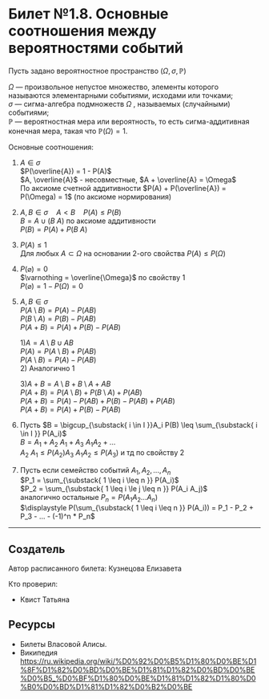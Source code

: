 # Билет №1.8. Основные соотношения между вероятностями событий
Пусть задано вероятностное пространство $(\Omega, \sigma,	{\displaystyle \mathbb {P}})$

$\Omega$  — произвольное непустое множество, элементы которого называются элементарными событиями, исходами или точками;  
$\sigma$ — сигма-алгебра подмножеств ${\displaystyle \Omega }$ , называемых (случайными) событиями;  
${\displaystyle \mathbb {P} }$  — вероятностная мера или вероятность, то есть сигма-аддитивная конечная мера, такая что ${\displaystyle \mathbb {P} (\Omega )=1}$.

Основные соотношения:
1. $A \in \sigma$  
   $P(\overline{A}) = 1 - P(A)$  
   $A, \overline{A}$ - несовместные, $A + \overline{A} = \Omega$  
   По аксиоме счетной аддитивности $P(A) + P(\overline{A}) = P(\Omega) = 1$ (по аксиоме нормирования)  

2. $A, B \in \sigma  \quad A < B  \quad P(A) \leq P(B)$  
   $B = A \cup (B\ A)$ по аксиоме аддитивности  
   $P(B) = P(A) + P(B\ A)$  
   
3. $P(A) \leq 1$  
   Для любых $A \subset \Omega$ на основании 2-ого свойства $P(A) \leq P(\Omega)$  
   
4. $P(\varnothing) = 0$  
   $\varnothing = \overline{\Omega}$ по свойству 1  
   $P(\varnothing) = 1 - P(\Omega) = 0$  
   
5. $A, B \in \sigma$  
   $P(A\setminus B) = P(A) - P(AB)$  
   $P(B\setminus A) = P(B) - P(AB)$  
   $P(A+B) = P(A) + P(B) - P(AB)$  
   
   $1) A = A \setminus B \cup AB$  
      $P(A) = P(A\setminus B) + P(AB)$  
      $P(A\setminus B) = P(A) - P(AB)$  
   2) Аналогично 1
   
   $3) A+B = A\setminus B + B\setminus A + AB$  
      $P(A+B) = P(A\setminus B) + P(B\setminus A) + P(AB)$  
      $P(A+B) = P(A) - P(AB) + P(B) - P(AB) + P(AB)$  
      $P(A+B)= P(A) + P(B) - P(AB)$  
      
6. Пусть $B = \bigcup_{\substack{ i \in I }}A_i   P(B) \leq \sum_{\substack{ i \in I }} P(A_i)$  
   $B = A_1 + A_2\ A_1 + A_3\ A_1 A_2 + ...$  
   $A_2\ A_1 \leq P(A_2)   A_3\ A_1 A_2 \leq P(A_3)$ и тд по свойству 2  
   
7. Пусть если семейство событий $A_1, A_2, ..., A_n$  
   $P_1 = \sum_{\substack{ 1 \leq i \leq n }} P(A_i)$  
   $P_2 = \sum_{\substack{ 1 \leq i \le j \leq n }} P(A_i A_j)$  
   аналогично остальные
   $P_n = P(A_1 A_2 ... A_n)$  
   $\displaystyle P(\sum_{\substack{ 1 \leq i \leq n }} P(A_i)) = P_1 - P_2 + P_3 - ... - (-1)^n * P_n$  
      
---
## Создатель

Автор расписанного билета: Кузнецова Елизавета

Кто проверил:
- Квист Татьяна

## Ресурсы
- Билеты Власовой Алисы.
- Википедия https://ru.wikipedia.org/wiki/%D0%92%D0%B5%D1%80%D0%BE%D1%8F%D1%82%D0%BD%D0%BE%D1%81%D1%82%D0%BD%D0%BE%D0%B5_%D0%BF%D1%80%D0%BE%D1%81%D1%82%D1%80%D0%B0%D0%BD%D1%81%D1%82%D0%B2%D0%BE
